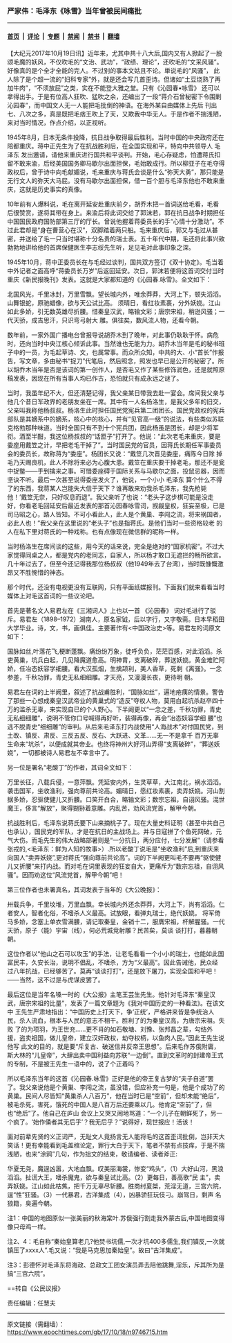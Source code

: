 ### 严家伟：毛泽东《咏雪》当年曾被民间痛批

---

#### [首页](../../../..?n9746715) &nbsp;|&nbsp; [评论](../../../../../epoch-comment?n9746715) &nbsp;|&nbsp; [专题](../../../../../epoch-special?n9746715) &nbsp;|&nbsp; [禁闻](../../../../../epoch-news?n9746715) &nbsp;|&nbsp; [禁书](../../../../../books?n9746715) &nbsp;|&nbsp; [翻墙](https://github.com/gfw-breaker/nogfw/blob/master/README.md?n9746715)


<div class="post_content" id="artbody" itemprop="articleBody">
 <!-- article content begin -->
 <p>
  【大纪元2017年10月19日讯】近年来，尤其中共十八大后,国内又有人掀起了一股颂毛魔的妖风，不仅吹毛的“文治、武功”，“政绩、理论”，还吹毛的“文采风骚”。 好像真的是个全才全能的完人。不过别的事本文姑且不论。単说毛的“风骚”， 此人除了是个超一流的“妇科专家”外，就是还会写几首歪诗。但诸如“土豆烧熟了再加牛肉”，“不须放屁”之类，实在不能登大雅之堂。只有《沁园春•咏雪》 还可以拿得出手。于是有位高人狂吹、猛吹之余，还编出了一段“蒋介石曾秘密下令围剿沁园春”，而中国文人无一人能把毛批倒的神语。在海外某自由媒体上先后 刊出七、八次之多，真是既把毛痞王吹上了天，又欺我中华无人。于是作者不揣浅陋，来对当时情况，作点介绍，以正视听。
 </p>
 <p>
  1945年8月，日本无条件投降，抗日战争取得最后胜利。当时中国的中央政府还在陪都重庆。蒋中正先生为了在抗战胜利后，在全国实现和平，特向中共领导人
  <ok href="https://www.epochtimes.com/gb/tag/%E6%AF%9B%E6%B3%BD%E4%B8%9C.html">
   毛泽东
  </ok>
  发出邀请，请他来重庆进行国共和平谈判。开始，毛心存疑虑，怕遭蒋氏扣留不敢来渝，后经美国国务卿马歇尔出面担保，毛始敢成行。所以柳亚子在毛夺得政权后，曾于诗中向毛献媚说，毛来重庆与蒋氏会谈是什么“弥天大勇”，那只能是无行文人的弥天大马屁。没有马歇尔出面担保，借一百个胆与毛泽东他也不敢来重庆，这就是历史事实的真像。
 </p>
 <p>
  10年前有人爆料说，毛在离开延安赴重庆前夕，胡乔木把一首词送给毛看，毛看后很赞赏，遂将其带在身上。来渝后将此词交给了郭沫若，郭在抗日战争时期担任中国国民政府国防部第三厅的厅长。曾说他握着蒋委员长的手“心情十分激动”。不过此君却是“身在曹营心在汉”，双脚踏着两只船。毛来重庆后，郭又与毛过从甚 密，并送给了毛一只当时堪称十分名贵的瑞士表。五十年代中期，毛还将此事兴致勃勃地讲给他的首席保健医生李志绥先生听，足见毛对此事印象之深。
 </p>
 <p>
  1945年10月，蒋中正委员长在与毛经过谈判，国共双方签订《双十协定》。毛当着中外记者之面高呼“蒋委员长万岁”后返回延安。次日，郭沫若便将这首词交付当时重庆《新民报晚刊》发表。这就是大家都知道的《沁园春.咏雪》。全文如下：
 </p>
 <p>
  北国风光，千里冰封，万里雪飘。望长城内外，唯余莽莽，大河上下，顿失滔滔。山舞银蛇，原驰蜡像，欲与天公试比高。 须晴日，看红妆素裹，分外妖娆。江山如此多娇，引无数英雄尽折腰。惜秦皇汉武，略输文彩；唐宗宋祖，稍逊风骚；一代天骄，成吉思汗，只识弯弓射大 雕。俱往矣，数风流人物，还看今朝。
 </p>
 <p>
  数年前，一家外国广播电台曾报导说胡乔木到了晚年，对此事仍耿耿于怀。病危时，还向当时中央江核心倾诉此事。当然谁也无能为力。胡乔木当年是毛的秘书班子中的一员，为毛起草诗、文，也属常事。而众所众知，中共的大、小“首长”作报告，写文章，多由秘书“捉刀”代笔后，然后照念，照发也早已是公开的秘密了。所以胡乔木当年是否是该词的第一创作人，是否毛又作了某些修饰润色，还是就照原稿发表，因现在所有当事人均已作古，恐怕就只有成永远之谜了。
 </p>
 <p>
  当时，我虽年纪不大，但还清楚记得，我父亲某日带我去赴一宴会。席间我父亲与他几个昔日军政界的老朋友坐在一席。其中有一人名杨洛生，是我父多年的旧交，父亲叫我称他杨叔叔。杨洛生此时担任国民党宪兵第二团团长。国民党政权的宪兵部队是其嫡系中的嫡系，核心中的核心，并有“见官高一级”的说法，有些类似苏联克格勃那种味道。当时全国只有不到十个宪兵团，因此杨虽是团长，却是少将军衔。酒至半酣，我这位杨叔叔的“话匣子”打开了。他说：“此次老毛来重庆，要是委座用戴笠之计，早把老毛干掉了”。当时国民党的官员，因蒋氏长期任军事委员会的委员长，故称蒋为“委座”。杨团长又说：“戴笠几次晋见委座，痛陈今日除 掉毛乃天赐良机，此人不除将来必为心腹大患。戴笠在重庆要干掉老毛，那还不是瓮中捉鳖——手到擒来之事。可惜委座碍于国际关系与马歇尔之面，投鼠忌器，因而坚诀不听。最后一次甚至说得委座发火了，他说，一个小小
  <ok href="https://www.epochtimes.com/gb/tag/%E6%AF%9B%E6%B3%BD%E4%B8%9C.html">
   毛泽东
  </ok>
  算个什么不得了的东西，我蒋某人岂能失大信于天下？谁再敢来劝我杀毛泽东，我先枪毙 他！’戴笠无奈，只好叹息而退”。我父亲听了也说：“老头子这步棋可能是没走好，你看老毛回延安后最近发表的那首沁园春咏雪词，觊觎皇权，狂妄至极，已是司马昭之心，路人皆知。不可小看此人，此人是个黄巢、李闯之流，将来祸国者，必此人也！”我父亲在这里说的“老头子”也是指蒋氏。是他们当时一些资格较老 的人在私下里对蒋氏的一种戏称。也有点像现在微信群的昵称一样。
 </p>
 <p>
  当时杨洛生在席间谈的这些，用今天的话来说，完全是绝对的“国家机密”。不过大家觉得同桌之人，都是党内的老同志，自家人，所以杨才敢口无遮拦的畅所欲言。几十年过去了，但至今还记得我那位杨叔叔（他1949年去了台湾），当时既慷慨激昂又不胜惋惜的神态。
 </p>
 <p>
  那个时代，还没有电视更没有互联网，只有平面纸媒报刊。下面我们就来看看当时媒体上对毛这首词的一些议论吧。
 </p>
 <p>
  首先是著名文人易君左在《三湘词人》上也以一首
  <ok href="https://www.epochtimes.com/gb/tag/%E3%80%8A%E6%B2%81%E5%9B%AD%E6%98%A5%E3%80%8B.html">
   《沁园春》
  </ok>
  词对毛进行了驳斥。易君左（1898–1972）湖南人，原名家钺，后以字行，又字敬斋。日本早稻田大学毕业。诗，文，书，画俱佳。主要著作有&lt;中国政治史&gt;等。易君左的词原文如下：
 </p>
 <p>
  国脉如丝,叶落花飞,梗断蓬飘。痛纷纷万象，徒呼负负，茫茫百感，对此滔滔。杀吏黄巢，坑兵白起，几见降魔道愈高。明神胄，支离破碎，葬送妖娆。黄金难贮阿娇，任冶态妖容学细腰。看大汉孤烟，生擒颉利，美人香草，死剩《离骚》。一念参差，千秋功罪，青史无私细细雕。才天亮，又漫漫长夜，更待明 朝。
 </p>
 <p>
  易君左在词的上半阙里，叙述了抗战甫胜利，“国脉如丝”，遍地疮痍的情景。警告了那些一心想成秦皇汉武帝业的黄巢式的“造反”夺权人物，莫用白起坑杀赵卒四十万的滥杀无辜，来实现自已的个人野心。下半阙更以“一念之差，千秋功罪，青史无私细细雕”，说明不管你口号喊得再好听，装得再像，再会“冶态妖容学细 腰”也逃不脱青史“细细雕”的审判。从后来毛泽东打内战使用“人海战术”对付国民党，到土改、镇反、肃反、三反五反、反右、大跃进、文革……无一不是拿千 百万无辜生命来“坑杀”，以便成就其帝业。也终将神州大好河山弄得“支离破碎”，“葬送妖娆”，一切都被诗人易君左不幸言中了。
 </p>
 <p>
  另一位是署名“老酸丁”的作者，其词全文如下：
 </p>
 <p>
  万里长征，八载兵侵，一意萍飘。凭延安内外，生灵草草，大江南北，祸水滔滔。袭击国军，坐收渔利，强向尊前共论高。媚晴日，愿红妆素裹，卖弄妖娆。河山割据多娇，忍驱使健儿又折腰。口笑开白合，略输文彩；数宗忘祖，自诩风骚。混世魔王，侈言“解放”，聚得猢狲着意雕。内乱苦，劝风流党首，解甲今朝。
 </p>
 <p>
  抗战胜利后，毛泽东说蒋氏要下山来摘桃子了。现在大量史料证明（甚至中共自己也承认），国民党的军队，才是在抗日的主战场上。并与日寇拼了个鱼死网破，元气大伤。而毛先生的伟大战略部暑则是“一分抗日，两分应付，七分发展”（请参看张戎的,&lt;毛泽东：鲜为人知的故事&gt;）.所以老酸丁说毛是“坐收渔利”后,到重庆来向国人“卖弄妖娆”,更对蒋氏“强向尊前共论高”。词的下半阙更叫毛不要再“驱使健儿又折腰”来打内战。而对毛在词里表现的狂妄自大，更痛斥为“数宗忘祖，自诩风骚”。因而劝这位“风流党首，解甲今朝”吧！
 </p>
 <p>
  第三位作者也未署真名，其词发表于当年的《大公晚报》：
 </p>
 <p>
  卅载兵争，千里坟堆，万里血飘。幸长城内外还余莽莽，大河上下，尚有滔滔。仁者安人，智者化俗，不嗜杀人义最高。试放眼，看弹丸瑞士，绝代妖娆。 将军倚马多娇，念塞上单衣雪满腰，请记取秦皇，金销十二，服膺宋祖，杯解腥骚。一代天骄，原子（能）宇宙（线），何必荒城竞射雕？民苦矣，莫谈 谈打打，暮暮朝朝。
 </p>
 <p>
  这位作者以“他山之石可以攻玉”的手法，让老毛看看一个小小的瑞士，也能如此国富民丰，久安长治，说明不倡乱，不嗜杀，方为“义最高”。因此告诫他，民众经 过八年抗战，已经够苦了。莫再“谈谈打打”，还是放下屠刀，实现全国和平吧！——当然，这不过是与虎谋皮罢了。
 </p>
 <p>
  最后这位是当年名嗓一时的《大公报》主笔王芸生先生。他针对毛泽东“秦皇汉武，唐宗宋祖的比量”，发表了一篇文章题为《我对中国历史的一种看法》。在该文中 王先生严肃地指出：“中国历史上打天下，争‘正统’，严格讲来皆是争统治人民，杀人流血，根本与人民的意志不相干。胜利了的为秦皇汉高，为唐宗宋祖。失败 了的为项羽，为王世充……更不肖的如石敬塘、刘豫、张邦昌之辈，勾结外援，盗卖祖国，做儿皇帝，建立汉奸政权，劫夺权柄，以鱼肉人民。”因此王先生说他写 此文的目的，就是要“斥复古、破迷信并反帝王思想”。后来毛作苏俄附庸，斯大林的“儿皇帝”，大肆出卖中国利益向苏联“一边倒”。直到文革时的封建帝王式的专制，不是被王先生一语中的，说了个正着吗？
 </p>
 <p>
  所以毛泽东当年的这首《沁园春.咏雪》正好是他的帝王复古梦的“夫子自道”罢了。我父亲说他是个黄巢、李闯之流，虽没错，但应补充一句是，他是个成功了的黄巢。民间人尽皆知“黄巢杀人八百万”，他在当时已是“空前”，但却未能“绝后”，被毛杀死，害死，饿死的中国人是八百万后还要乘以几。他肯定“空前”了，但也“绝后”了。他自己在庐山 会议上又哭又闹地骂道：“一个儿子在朝鲜死了，另一个疯了。‘始作俑者其无后乎’？我无后乎？”说得好，现世报应！活该！
 </p>
 <p>
  面对前辈先贤的义正词严，无耻文人竟扬言无人能将毛的这首歪词批倒，岂非天大笑话！更有幸能看到毛盖棺论定，罪行大白于天下，笔者不禁有点技痒，于是不揣浅陋，也来“涂鸦”几句，作为拙文的结束，敬请编者、读者斧正:
 </p>
 <p>
  华夏无尧，魔逞凶嚣，大地血飘。叹美丽海裳，惨变“鸡头”，（1）大好山河，黑浪滔滔。扯谎大王，嗜杀魔鬼，欲与秦皇试比高。（2）更每日，善高歌“民 主”，卖弄妖娆。江山如此枯焦，把千万无辜尽斩腰。胜商纣夏桀，荒淫无道，三宫六院，逞“性”狂骚。（3）一代暴君，古洋集成（4），凶暴骄狂玩伎刁。崩驾日，剩声 名狼籍，臭遍今朝。
 </p>
 <p>
  注1：中国的地图原似一张美丽的秋海棠叶.苏俄强行割走我外蒙古后,中国地图变得像只母鸡一样。
 </p>
 <p>
  注2、4：毛自称“秦始皇算老几?他焚书坑儒,一次才坑400多儒生,我们镇反,一次就镇压了xxxx人”.毛又说：“我是马克思加秦始皇”。故曰“古洋集成”。
 </p>
 <p>
  注3：彭德怀对毛泽东将海政、总政文工团女演员弄去陪他跳舞,淫乐，斥其所为是搞“三宫六院”。
 </p>
 <p>
  ==转自《公民议报》
 </p>
 <p>
  责任编辑：任慧夫
 </p>
 <!-- article content end -->
 <div id="below_article_ad">
 </div>
</div>


---

原文链接（需翻墙）：https://www.epochtimes.com/gb/17/10/18/n9746715.htm